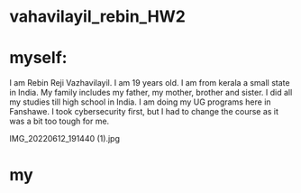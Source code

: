 # vahavilayil_rebin_HW2
# myself:
I am Rebin Reji Vazhavilayil. I am 19 years old. I am from kerala a small state in India. My family includes my father, my mother, brother and sister. I did all my studies till high school in India. I am doing my UG programs here in Fanshawe. I took cybersecurity first, but I had to change the course as it was a bit too tough for me. 

IMG_20220612_191440 (1).jpg

# my 
